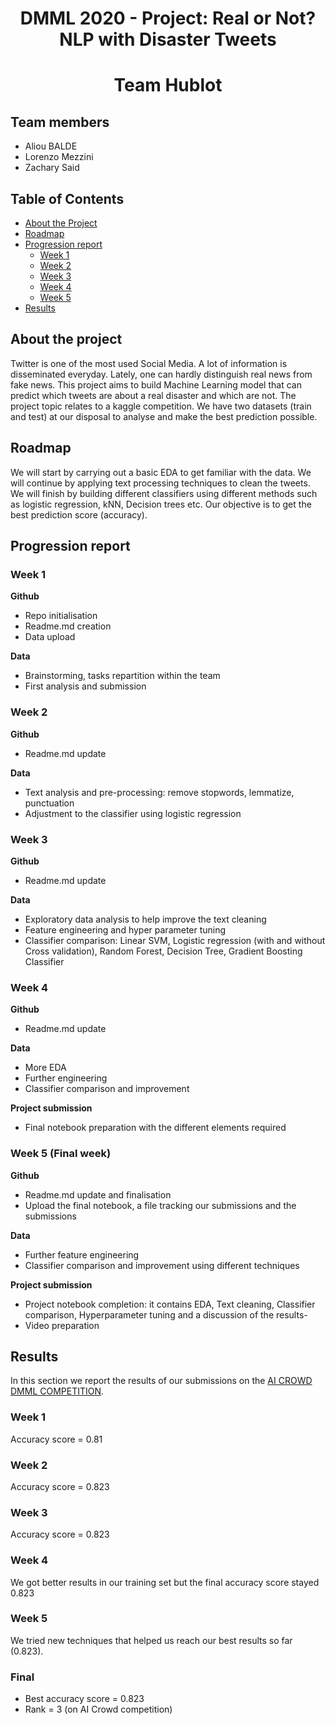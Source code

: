 <h1 align="center">DMML 2020 - Project: Real or Not? NLP with Disaster Tweets</h1>
<h1 align="center"> Team Hublot</h1>

## Team members

- Aliou BALDE
- Lorenzo Mezzini
- Zachary Said

<!-- TABLE OF CONTENTS -->
## Table of Contents

* [About the Project](#about-the-project)
* [Roadmap](#Roadmap)
* [Progression report](#Tasks)
  * [Week 1](#Week-1)
  * [Week 2](#Week-2)
  * [Week 3](#Week-3)
  * [Week 4](#Week-4)
  * [Week 5](#Week-5)
* [Results](#Results)



<!-- About the project-->
## About the project
Twitter is one of the most used Social Media. A lot of information is disseminated everyday. Lately, one can hardly distinguish real news from fake news. 
This project aims to build Machine Learning model that can predict which tweets are about a real disaster and which are not. 
The project topic relates to a kaggle competition. We have two datasets (train and test) at our disposal to analyse and make the best prediction possible.

<!-- Roadmap -->
## Roadmap
We will start by carrying out a basic EDA to get familiar with the data. We will continue by applying text processing techniques to clean the tweets. We will finish by building different classifiers using different methods such as logistic regression, kNN, Decision trees etc. 
Our objective is to get the best prediction score (accuracy). 
<!-- Progression report -->
## Progression report 

### Week 1

**Github** 
- Repo initialisation
- Readme.md creation
- Data upload

 **Data** 
- Brainstorming, tasks repartition within the team
- First analysis and submission

### Week 2

**Github**
- Readme.md update

 **Data** 
- Text analysis and pre-processing: remove stopwords, lemmatize, punctuation
- Adjustment to the classifier using logistic regression

### Week 3

**Github**
- Readme.md update

 **Data** 
- Exploratory data analysis to help improve the text cleaning
- Feature engineering and hyper parameter tuning
- Classifier comparison: Linear SVM, Logistic regression (with and without Cross validation), Random Forest, Decision Tree, Gradient Boosting Classifier

### Week 4

**Github**
- Readme.md update

 **Data** 
- More EDA
- Further engineering
- Classifier comparison and improvement

 **Project submission** 
 - Final notebook preparation with the different elements required
 
 ### Week 5 (Final week)
**Github**
- Readme.md update and finalisation
- Upload the final notebook, a file tracking our submissions and the submissions

 **Data** 
- Further feature engineering
- Classifier comparison and improvement using different techniques

 **Project submission** 
 - Project notebook completion: it contains EDA, Text cleaning, Classifier comparison, Hyperparameter tuning and a discussion of the results-
 - Video preparation



<!-- Results -->
## Results 
In this section we report the results of our submissions on the [AI CROWD DMML COMPETITION](https://www.aicrowd.com/challenges/final-project-of-the-data-mining-and-machine-learning-course/leaderboards).

### Week 1
Accuracy score =  0.81
### Week 2
Accuracy score =  0.823
### Week 3
Accuracy score =  0.823
### Week 4
We got better results in our training set but the final accuracy score stayed 0.823
### Week 5
We tried new techniques that helped us reach our best results so far (0.823). 

### Final
- Best accuracy score = 0.823
- Rank = 3 (on AI Crowd competition)


